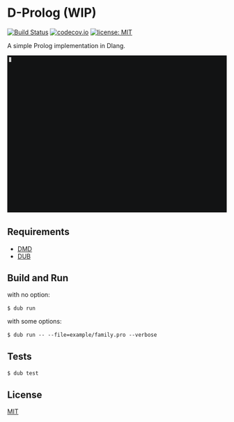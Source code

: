 # D-Prolog (WIP)

[![Build Status](https://travis-ci.com/ArkArk/d-prolog.svg?branch=master)](https://travis-ci.com/ArkArk/d-prolog)
[![codecov.io](https://codecov.io/gh/ArkArk/d-prolog/coverage.svg?branch=master)](https://codecov.io/gh/ArkArk/d-prolog)
[![license: MIT](https://img.shields.io/badge/license-MIT-yellow.svg)](https://github.com/ArkArk/d-prolog/blob/master/LICENSE)

A simple Prolog implementation in Dlang.

[![](demo/family.gif)](https://asciinema.org/a/204818)

## Requirements

- [DMD](https://dlang.org/)
- [DUB](http://code.dlang.org/)

## Build and Run

with no option:
```console
$ dub run
```

with some options:
```console
$ dub run -- --file=example/family.pro --verbose
```

## Tests

```console
$ dub test
```

## License

[MIT](https://github.com/ArkArk/d-prolog/blob/master/LICENSE)
